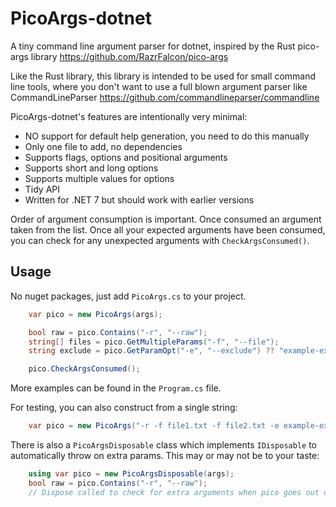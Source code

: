 # PicoArgs-dotnet
A tiny command line argument parser for dotnet, inspired by the Rust pico-args library https://github.com/RazrFalcon/pico-args

Like the Rust library, this library is intended to be used for small command line tools, where you don't want to use a full blown argument parser like CommandLineParser https://github.com/commandlineparser/commandline

PicoArgs-dotnet's features are intentionally very minimal:

- NO support for default help generation, you need to do this manually
- Only one file to add, no dependencies
- Supports flags, options and positional arguments
- Supports short and long options
- Supports multiple values for options
- Tidy API
- Written for .NET 7 but should work with earlier versions

Order of argument consumption is important. Once consumed an argument taken from the list. Once all your expected arguments have been consumed, you can check for any unexpected arguments with ```CheckArgsConsumed()```.

## Usage
No nuget packages, just add ```PicoArgs.cs``` to your project.

```csharp
	var pico = new PicoArgs(args);                                                  // construct with command line arguments string[]

	bool raw = pico.Contains("-r", "--raw");                                        // returns true if either flag is present
	string[] files = pico.GetMultipleParams("-f", "--file");                        // returns empty array if none found
	string exclude = pico.GetParamOpt("-e", "--exclude") ?? "example-exclude";      // specifying a default

	pico.CheckArgsConsumed();                                                       // check for extra unwanted arguments

```

More examples can be found in the ```Program.cs``` file.

For testing, you can also construct from a single string:

```csharp
    var pico = new PicoArgs("-r -f file1.txt -f file2.txt -e example-exclude");
```

There is also a ```PicoArgsDisposable``` class which implements ```IDisposable``` to automatically throw on extra params. This may or may not be to your taste:

```csharp
    using var pico = new PicoArgsDisposable(args);
    bool raw = pico.Contains("-r", "--raw");
    // Dispose called to check for extra arguments when pico goes out of scope
```
